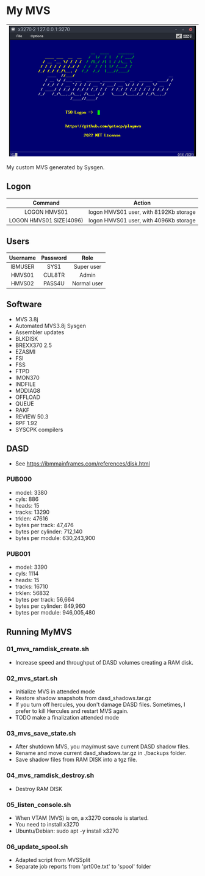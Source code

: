 # My MVS

| ![Logon screen](img/netsol.png "Logon screen") |
| ------ |

My custom MVS generated by Sysgen.

## Logon

| Command                  | Action                                |
|:------------------------:|:-------------------------------------:|
| LOGON HMVS01             | logon HMVS01 user, with 8192Kb storage |
| LOGON HMVS01 SIZE(4096)  | logon HMVS01 user, with 4096Kb storage |

## Users

| Username | Password | Role        |
|:--------:|:--------:|:-----------:|
| IBMUSER  | SYS1     | Super user  |
| HMVS01   | CUL8TR   | Admin       |
| HMVS02   | PASS4U   | Normal user |

## Software
- MVS 3.8j
- Automated MVS3.8j Sysgen
- Assembler updates
- BLKDISK
- BREXX370 2.5
- EZASMI
- FSI
- FSS
- FTPD
- IMON370
- INDFILE
- MDDIAG8
- OFFLOAD
- QUEUE
- RAKF
- REVIEW 50.3
- RPF 1.92
- SYSCPK compilers

## DASD
- See https://ibmmainframes.com/references/disk.html

### PUB000 
- model: 3380 
- cyls: 886 
- heads: 15 
- tracks: 13290 
- trklen: 47616
- bytes per track: 47,476
- bytes per cylinder: 712,140
- bytes per module: 630,243,900

### PUB001 
- model: 3390 
- cyls: 1114 
- heads: 15
- tracks: 16710
- trklen: 56832
- bytes per track: 56,664
- bytes per cylinder: 849,960 
- bytes per module: 946,005,480

## Running MyMVS

### 01_mvs_ramdisk_create.sh
- Increase speed and throughput of DASD volumes creating a RAM disk.

### 02_mvs_start.sh
- Initialize MVS in attended mode
- Restore shadow snapshots from dasd_shadows.tar.gz
- If you turn off hercules, you don't damage DASD files. Sometimes, I prefer to kill Hercules and restart MVS again.
- TODO make a finalization attended mode

### 03_mvs_save_state.sh
- After shutdown MVS, you may/must save current DASD shadow files.
- Rename and move current dasd_shadows.tar.gz in ./backups folder.
- Save shadow files from RAM DISK into a tgz file.

### 04_mvs_ramdisk_destroy.sh
- Destroy RAM DISK

### 05_listen_console.sh
- When VTAM (MVS) is on, a x3270 console is started.
- You need to install x3270
- Ubuntu/Debian: sudo apt -y install x3270

### 06_update_spool.sh
- Adapted script from MVSSplit
- Separate job reports from 'prt00e.txt' to 'spool' folder
